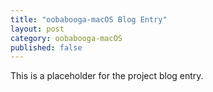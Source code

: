 ```yaml
---
title: "oobabooga-macOS Blog Entry"
layout: post
category: oobabooga-macOS
published: false
---
```


This is a placeholder for the project blog entry.
